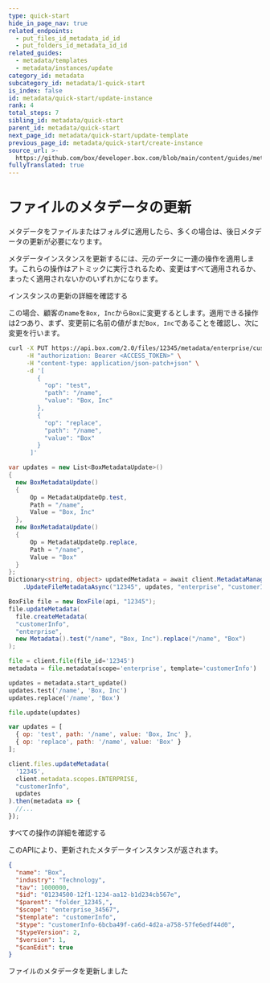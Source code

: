 ```yaml
---
type: quick-start
hide_in_page_nav: true
related_endpoints:
  - put_files_id_metadata_id_id
  - put_folders_id_metadata_id_id
related_guides:
  - metadata/templates
  - metadata/instances/update
category_id: metadata
subcategory_id: metadata/1-quick-start
is_index: false
id: metadata/quick-start/update-instance
rank: 4
total_steps: 7
sibling_id: metadata/quick-start
parent_id: metadata/quick-start
next_page_id: metadata/quick-start/update-template
previous_page_id: metadata/quick-start/create-instance
source_url: >-
  https://github.com/box/developer.box.com/blob/main/content/guides/metadata/1-quick-start/4-update-instance.md
fullyTranslated: true
---
```

# ファイルのメタデータの更新 

メタデータをファイルまたはフォルダに適用したら、多くの場合は、後日メタデータの更新が必要になります。

メタデータインスタンスを更新するには、元のデータに一連の操作を適用します。これらの操作はアトミックに実行されるため、変更はすべて適用されるか、まったく適用されないかのいずれかになります。

<CTA to="g://metadata/instances/update">

インスタンスの更新の詳細を確認する

</CTA>

この場合、顧客の`name`を`Box, Inc`から`Box`に変更するとします。適用できる操作は2つあり、まず、変更前に名前の値がまだ`Box, Inc`であることを確認し、次に変更を行います。

<!-- markdownlint-disable line-length -->

<Tabs>

<Tab title="cURL">

```sh
curl -X PUT https://api.box.com/2.0/files/12345/metadata/enterprise/customerInfo \
     -H "authorization: Bearer <ACCESS_TOKEN>" \
     -H "content-type: application/json-patch+json" \
     -d '[
        {
          "op": "test",
          "path": "/name",
          "value": "Box, Inc"
        },
        {
          "op": "replace",
          "path": "/name",
          "value": "Box"
        }
      ]'

```

</Tab>

<Tab title=".NET">

```c#
var updates = new List<BoxMetadataUpdate>()
{
  new BoxMetadataUpdate()
  {
      Op = MetadataUpdateOp.test,
      Path = "/name",
      Value = "Box, Inc"
  },
  new BoxMetadataUpdate()
  {
      Op = MetadataUpdateOp.replace,
      Path = "/name",
      Value = "Box"
  }
};
Dictionary<string, object> updatedMetadata = await client.MetadataManager
    .UpdateFileMetadataAsync("12345", updates, "enterprise", "customerInfo");

```

</Tab>

<Tab title="Java">

```java
BoxFile file = new BoxFile(api, "12345");
file.updateMetadata(
  file.createMetadata(
  "customerInfo",
  "enterprise",
  new Metadata().test("/name", "Box, Inc").replace("/name", "Box")
);

```

</Tab>

<Tab title="Python">

```py
file = client.file(file_id='12345')
metadata = file.metadata(scope='enterprise', template='customerInfo')

updates = metadata.start_update()
updates.test('/name', 'Box, Inc')
updates.replace('/name', 'Box') 

file.update(updates)

```

</Tab>

<Tab title="Node">

```js
var updates = [
  { op: 'test', path: '/name', value: 'Box, Inc' },
  { op: 'replace', path: '/name', value: 'Box' }
];

client.files.updateMetadata(
  '12345', 
  client.metadata.scopes.ENTERPRISE, 
  "customerInfo", 
  updates
).then(metadata => {
  //...
});

```

</Tab>

</Tabs>

<CTA to="g://metadata/instances/update">

すべての操作の詳細を確認する

</CTA>

このAPIにより、更新されたメタデータインスタンスが返されます。

```json
{
  "name": "Box",
  "industry": "Technology",
  "tav": 1000000,
  "$id": "01234500-12f1-1234-aa12-b1d234cb567e",
  "$parent": "folder_12345,",
  "$scope": "enterprise_34567",
  "$template": "customerInfo",
  "$type": "customerInfo-6bcba49f-ca6d-4d2a-a758-57fe6edf44d0",
  "$typeVersion": 2,
  "$version": 1,
  "$canEdit": true
}

```

<!-- markdownlint-enable line-length -->

<Next>

ファイルのメタデータを更新しました

</Next>
